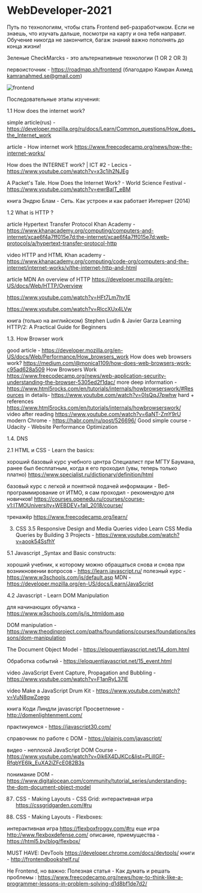 # WebDeveloper-2021

Путь по технологиям, чтобы стать Frontend веб-разработчиком.
Если не знаешь, что изучать дальше, посмотри на карту и она тебя направит. 
Обучение никогда не закончится, багаж знаний важно пополнять до конца жизни!

Зеленые CheckMarcks - это альтернативные технологии (1 OR 2 OR 3)

первоисточник - https://roadmap.sh/frontend (благодарю Камран Ахмед <kamranahmed.se@gmail.com>)

![frontend](https://user-images.githubusercontent.com/34003808/113473562-aa140f00-9483-11eb-8adf-c942de35b5d4.png)

Последовательные этапы изучения:

1.1 How does the internet work?


simple article(rus) - https://developer.mozilla.org/ru/docs/Learn/Common_questions/How_does_the_Internet_work 

article - How internet work https://www.freecodecamp.org/news/how-the-internet-works/

 How does the INTERNET work? | ICT #2 - Lecics -  https://www.youtube.com/watch?v=x3c1ih2NJEg 
 
 A Packet's Tale. How Does the Internet Work? - World Science Festival - https://www.youtube.com/watch?v=ewrBalT_eBM 
 
 книга Эндрю Блам - Сеть. Как устроен и как работает Интернет (2014)
 
 1.2 What is HTTP ?
 
article Hypertext Transfer Protocol Khan Academy - https://www.khanacademy.org/computing/computers-and-internet/xcae6f4a7ff015e7d:the-internet/xcae6f4a7ff015e7d:web-protocols/a/hypertext-transfer-protocol-http
 
 video HTTP and HTML Khan academy - https://www.khanacademy.org/computing/code-org/computers-and-the-internet/internet-works/v/the-internet-http-and-html
 
 article MDN An overview of HTTP https://developer.mozilla.org/en-US/docs/Web/HTTP/Overview
 
 https://www.youtube.com/watch?v=HFt7Lm7hv1E
 
 https://www.youtube.com/watch?v=RlccXUx4LVw
 
 книга (только на английском) Stephen Ludin & Javier Garza Learning HTTP/2: A Practical Guide for Beginners
 
 1.3. How Browser work
 
 good article - https://developer.mozilla.org/en-US/docs/Web/Performance/How_browsers_work
 How does web browsers work?  https://medium.com/@monica1109/how-does-web-browsers-work-c95ad628a509
 How Browsers Work https://www.freecodecamp.org/news/web-application-security-understanding-the-browser-5305ed2f1dac/
 more deep information - https://www.html5rocks.com/en/tutorials/internals/howbrowserswork/#Resources
 in details-  https://www.youtube.com/watch?v=0IsQqJ7pwhw
 hard + references https://www.html5rocks.com/en/tutorials/internals/howbrowserswork/
 video after reading https://www.youtube.com/watch?v=6aNT-ZmY9rU
 modern Chrome - https://habr.com/ru/post/526696/
 Good simple course - Udacity - Website Performance Optimization
 
 1.4. DNS

2.1 HTML и CSS - Learn the basics:

хороший базовый курс учебного центра Специалист при МГТУ Баумана, ранее был бесплатным, когда я его проходил (увы, теперь только платно) 
https://www.specialist.ru/dictionary/definition/html

базовый курс с легкой и понятной подачей информации -  Веб-программирование от ИТМО, я сам проходил - рекомендую для новичков! https://courses.openedu.ru/courses/course-v1:ITMOUniversity+WEBDEV+fall_2018/course/

тренажёр https://www.freecodecamp.org/learn/

3. CSS
3.5 Responsive Design and Media Queries
video Learn CSS Media Queries by Building 3 Projects - https://www.youtube.com/watch?v=aook54SsfhY

5.1 Javascript _Syntax and Basic constructs:

хороший учебник, к которому можно обращаться снова и снова при возникновении вопросов - https://learn.javascript.ru/ 
полезный курс - https://www.w3schools.com/js/default.asp
MDN - https://developer.mozilla.org/en-US/docs/Learn/JavaScript

4.2 Javascript - Learn DOM Manipulation

для начинающих обучалка - https://www.w3schools.com/js/js_htmldom.asp

DOM manipulation - https://www.theodinproject.com/paths/foundations/courses/foundations/lessons/dom-manipulation

The Document Object Model  - https://eloquentjavascript.net/14_dom.html

Обработка событий - https://eloquentjavascript.net/15_event.html

video JavaScript Event Capture, Propagation and Bubbling - https://www.youtube.com/watch?v=F1anRyL37lE

video Make a JavaScript Drum Kit - https://www.youtube.com/watch?v=VuN8qwZoego

книга Коди Линдли javascript Просветление - http://domenlightenment.com/

практикуемся - https://javascript30.com/

справочник по работе с DOM - https://plainjs.com/javascript/

видео - неплохой JavaScript DOM Course - https://www.youtube.com/watch?v=0ik6X4DJKCc&list=PLillGF-RfqbYE6Ik_EuXA2iZFcE082B3s

понимание DOM - https://www.digitalocean.com/community/tutorial_series/understanding-the-dom-document-object-model

87. CSS - Making Layouts - CSS Grid:
интерактивная игра https://cssgridgarden.com/#ru

88. CSS - Making Layouts - Flexboxes:

интерактивная игра https://flexboxfroggy.com/#ru
еще игра
http://www.flexboxdefense.com/
описание, приемущества - https://html5.by/blog/flexbox/

MUST HAVE:
DevTools https://developer.chrome.com/docs/devtools/
книги - http://frontendbookshelf.ru/

Не Frontend, но важно:
Полезная статья - Как думать и решать проблемы :
https://www.freecodecamp.org/news/how-to-think-like-a-programmer-lessons-in-problem-solving-d1d8bf1de7d2/


